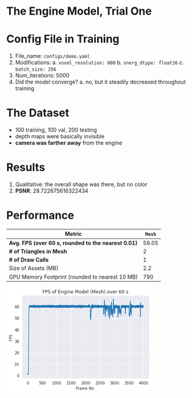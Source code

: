 # The Engine Model, Trial One

# Config File in Training
1. File_name: `configs/demo.yaml`
2. Modifications:
    a. `voxel_resolution: 800`
    b. `snerg_dtype: float16`
    c. `batch_size: 256`
3. Num_iterations: 5000
4. Did the model converge? 
    a. no, but it steadily decreased throughout training

# The Dataset
- 100 training, 100 val, 200 testing
- depth maps were basically invisible
- **camera was farther away** from the engine

# Results
1. Qualitative: the overall shape was there, but no color
2. **PSNR**: 28.722675616322434

# Performance

| Metric               |  `Mesh` |
|----------------------|--------|
| **Avg. FPS (over 60 s, rounded to the nearest 0.01)**|   59.05   |
| **# of Triangles in Mesh** | 2 |
| **# of Draw Calls** |  1 |
| Size of Assets (MB)     | 2.2       |
| GPU Memory Footprint (rounded to nearest 10 MB)         |   790    |

![FPS of the `Mesh` in the Browser](trial1fps.png)